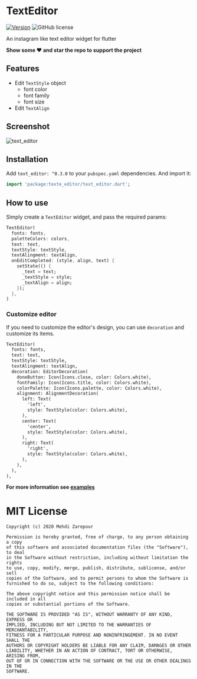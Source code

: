 # TextEditor

[![Version](https://img.shields.io/pub/v/text_editor.svg)](https://pub.dev/packages/text_style_editor)
![GitHub license](https://img.shields.io/badge/license-MIT-blue.svg?style=flat)

An instagram like text editor widget for flutter

**Show some ❤️ and star the repo to support the project**

## Features

- Edit `TextStyle` object
  - font color
  - font family
  - font size
- Edit `TextAlign`


## Screenshot

![text_editor](https://user-images.githubusercontent.com/8446770/99151584-983af680-26b1-11eb-929e-f49df5c69bb2.gif)

## Installation

Add `text_editor: ^0.3.0` to your `pubspec.yaml` dependencies. And import it:

```dart
import 'package:texte_editor/text_editor.dart';
```

## How to use

Simply create a `TextEditor` widget, and pass the required params:

```dart
TextEditor(
  fonts: fonts,
  paletteColors: colors,
  text: text,
  textStyle: textStyle,
  textAlingment: textAlign,
  onEditCompleted: (style, align, text) {
    setState(() {
      _text = text;
      _textStyle = style;
      _textAlign = align;
    });
  },
)
```

### Customize editor

If you need to customize the editor's design, you can use `decoration` and customize its items.

```diff
TextEditor(
  fonts: fonts,
  text: text,
  textStyle: textStyle,
  textAlingment: textAlign,
  decoration: EditorDecoration(
    doneButton: Icon(Icons.close, color: Colors.white),
    fontFamily: Icon(Icons.title, color: Colors.white),
    colorPalette: Icon(Icons.palette, color: Colors.white),
    alignment: AlignmentDecoration(
      left: Text(
        'left',
        style: TextStyle(color: Colors.white),
      ),
      center: Text(
        'center',
        style: TextStyle(color: Colors.white),
      ),
      right: Text(
        'right',
        style: TextStyle(color: Colors.white),
      ),
    ),
  ),
),
```

**For more information see [examples](https://github.com/mehdizarepour/text_editor/blob/master/example/lib/main.dart)**

# MIT License

```
Copyright (c) 2020 Mehdi Zarepour

Permission is hereby granted, free of charge, to any person obtaining a copy
of this software and associated documentation files (the "Software"), to deal
in the Software without restriction, including without limitation the rights
to use, copy, modify, merge, publish, distribute, sublicense, and/or sell
copies of the Software, and to permit persons to whom the Software is
furnished to do so, subject to the following conditions:

The above copyright notice and this permission notice shall be included in all
copies or substantial portions of the Software.

THE SOFTWARE IS PROVIDED "AS IS", WITHOUT WARRANTY OF ANY KIND, EXPRESS OR
IMPLIED, INCLUDING BUT NOT LIMITED TO THE WARRANTIES OF MERCHANTABILITY,
FITNESS FOR A PARTICULAR PURPOSE AND NONINFRINGEMENT. IN NO EVENT SHALL THE
AUTHORS OR COPYRIGHT HOLDERS BE LIABLE FOR ANY CLAIM, DAMAGES OR OTHER
LIABILITY, WHETHER IN AN ACTION OF CONTRACT, TORT OR OTHERWISE, ARISING FROM,
OUT OF OR IN CONNECTION WITH THE SOFTWARE OR THE USE OR OTHER DEALINGS IN THE
SOFTWARE.
```
